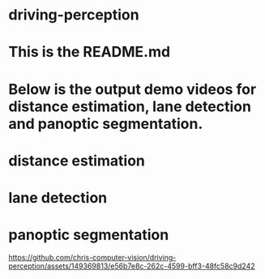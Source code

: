 # driving-perception
# This is the README.md
# Below is the output demo videos for distance estimation, lane detection and panoptic segmentation.

# distance estimation


# lane detection


# panoptic segmentation
https://github.com/chris-computer-vision/driving-perception/assets/149369813/e56b7e8c-262c-4599-bff3-48fc58c9d242



